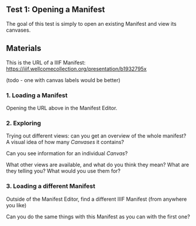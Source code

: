## Test 1: Opening a Manifest

The goal of this test is simply to open an existing Manifest and view its canvases.

## Materials

This is the URL of a IIIF Manifest:
https://iiif.wellcomecollection.org/presentation/b1932795x

(todo - one with canvas labels would be better)

### 1. Loading a Manifest

Opening the URL above in the Manifest Editor.

### 2. Exploring

Trying out different views: can you get an overview of the whole manifest? A visual idea of how many _Canvases_ it contains?

Can you see information for an individual _Canvas_?

What other views are available, and what do you think they mean? What are they telling you? 
What would you use them for?

### 3. Loading a different Manifest

Outside of the Manifest Editor, find a different IIIF Manifest (from anywhere you like)

Can you do the same things with this Manifest as you can with the first one?

